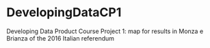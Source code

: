 # DevelopingDataCP1
Developing Data Product Course Project 1: map for results in Monza e Brianza of the 2016 Italian referendum
